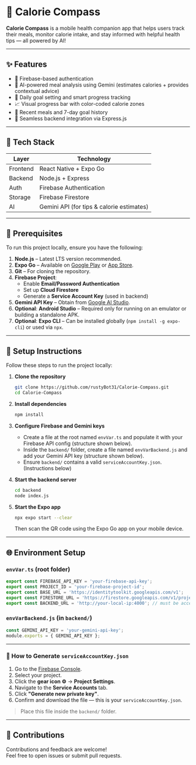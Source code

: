 # 📱 Calorie Compass

**Calorie Compass** is a mobile health companion app that helps users track their meals, monitor calorie intake, and stay informed with helpful health tips — all powered by AI!

---

## ✨ Features

- 🔐 Firebase-based authentication  
- 🧠 AI-powered meal analysis using Gemini (estimates calories + provides contextual advice)  
- 🎯 Daily goal setting and smart progress tracking  
- 📈 Visual progress bar with color-coded calorie zones  
- 📅 Recent meals and 7-day goal history  
- 🔁 Seamless backend integration via Express.js  

---

## 🧠 Tech Stack

| Layer       | Technology                                |
|-------------|-------------------------------------------|
| Frontend    | React Native + Expo Go                    |
| Backend     | Node.js + Express                         |
| Auth        | Firebase Authentication                   |
| Storage     | Firebase Firestore                        |
| AI          | Gemini API (for tips & calorie estimates) |

---

## 🧰 Prerequisites

To run this project locally, ensure you have the following:

1. **Node.js** – Latest LTS version recommended.  
2. **Expo Go** – Available on [Google Play](https://play.google.com/store/apps/details?id=host.exp.exponent) or [App Store](https://apps.apple.com/app/expo-go/id982107779).  
3. **Git** – For cloning the repository.  
4. **Firebase Project**:
   - Enable **Email/Password Authentication**
   - Set up **Cloud Firestore**
   - Generate a **Service Account Key** (used in backend)
5. **Gemini API Key** – Obtain from [Google AI Studio](https://aistudio.google.com/app).
6. **Optional**: **Android Studio** – Required only for running on an emulator or building a standalone APK.
7. **Optional**: **Expo CLI** – Can be installed globally (`npm install -g expo-cli`) or used via `npx`.

---

## 🚀 Setup Instructions

Follow these steps to run the project locally:

1. **Clone the repository**
   ```bash
   git clone https://github.com/rustyBot31/Calorie-Compass.git
   cd Calorie-Compass
   ```

2. **Install dependencies**
   ```bash
   npm install
   ```

3. **Configure Firebase and Gemini keys**
   - Create a file at the root named `envVar.ts` and populate it with your Firebase API config (structure shown below).
   - Inside the `backend/` folder, create a file named `envVarBackend.js` and add your Gemini API key (structure shown below).
   - Ensure `backend/` contains a valid `serviceAccountKey.json`. (Instructions below)

4. **Start the backend server**
   ```bash
   cd backend
   node index.js
   ```

5. **Start the Expo app**
   ```bash
   npx expo start --clear
   ```
   Then scan the QR code using the Expo Go app on your mobile device.

---

## 🌐 Environment Setup

### `envVar.ts` (root folder)

```ts
export const FIREBASE_API_KEY = 'your-firebase-api-key';
export const PROJECT_ID = 'your-firebase-project-id';
export const BASE_URL = 'https://identitytoolkit.googleapis.com/v1';
export const FIRESTORE_URL = 'https://firestore.googleapis.com/v1/projects';
export const BACKEND_URL = 'http://your-local-ip:4000'; // must be accessible by both phone and computer
```

### `envVarBackend.js` (in `backend/`)

```js
const GEMINI_API_KEY = 'your-gemini-api-key';
module.exports = { GEMINI_API_KEY };
```

---

### 🔑 How to Generate `serviceAccountKey.json`

1. Go to the [Firebase Console](https://console.firebase.google.com/).  
2. Select your project.  
3. Click the **gear icon ⚙️** → **Project Settings**.  
4. Navigate to the **Service Accounts** tab.  
5. Click **"Generate new private key"**.  
6. Confirm and download the file — this is your `serviceAccountKey.json`.

> Place this file inside the `backend/` folder.

---

## 🤝 Contributions

Contributions and feedback are welcome!  
Feel free to open issues or submit pull requests.
